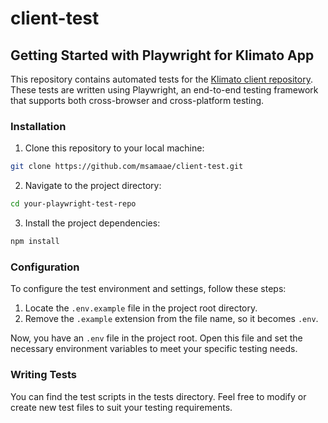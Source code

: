 # client-test

## Getting Started with Playwright for Klimato App

This repository contains automated tests for the [Klimato client repository](https://github.com/Klimato/client). These tests are written using Playwright, an end-to-end testing framework that supports both cross-browser and cross-platform testing.

### Installation

1. Clone this repository to your local machine:

```bash
git clone https://github.com/msamaae/client-test.git
```

2. Navigate to the project directory:

```bash
cd your-playwright-test-repo
```

3. Install the project dependencies:

```bash
npm install
```

### Configuration

To configure the test environment and settings, follow these steps:

1. Locate the `.env.example` file in the project root directory.
2. Remove the `.example` extension from the file name, so it becomes `.env`.

Now, you have an `.env` file in the project root. Open this file and set the necessary environment variables to meet your specific testing needs.

### Writing Tests

You can find the test scripts in the tests directory. Feel free to modify or create new test files to suit your testing requirements.
